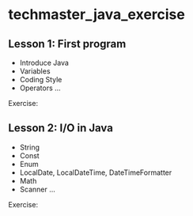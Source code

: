 # techmaster_java_exercise

## Lesson 1: First program
- Introduce Java
- Variables
- Coding Style
- Operators
...

Exercise: 

## Lesson 2: I/O in Java
- String
- Const
- Enum
- LocalDate, LocalDateTime, DateTimeFormatter
- Math
- Scanner
...

Exercise: 
